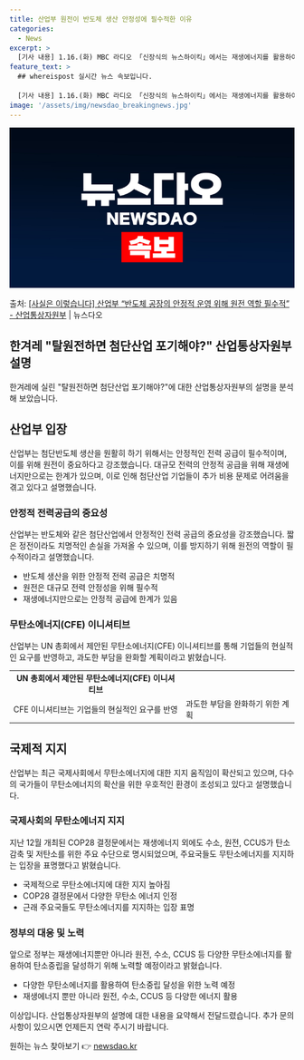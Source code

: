 ```yaml
---
title: 산업부 원전이 반도체 생산 안정성에 필수적한 이유
categories:
  - News
excerpt: >
  [기사 내용] 1.16.(화) MBC 라디오 「신장식의 뉴스하이킥」에서는 재생에너지를 활용하여 첨단반도체를 …
feature_text: >
  ## whereispost 실시간 뉴스 속보입니다.

  [기사 내용] 1.16.(화) MBC 라디오 「신장식의 뉴스하이킥」에서는 재생에너지를 활용하여 첨단반도체를 …
image: '/assets/img/newsdao_breakingnews.jpg'
---
```


![뉴스다오 속보](/assets/img/newsdao_breakingnews.jpg)

<p>출처: <a href="https://newsdao.kr/3035" rel="dofollow">[사실은 이렇습니다] 산업부 “반도체 공장의 안정적 운영 위해 원전 역할 필수적” - 산업통상자원부</a> | 뉴스다오</p>

<h2>한겨레 "탈원전하면 첨단산업 포기해야?" 산업통상자원부 설명</h2>

한겨레에 실린 "탈원전하면 첨단산업 포기해야?"에 대한 산업통상자원부의 설명을 분석해 보았습니다.

<h2 data-ke-size="size26">산업부 입장</h2>

산업부는 첨단반도체 생산을 원활히 하기 위해서는 안정적인 전력 공급이 필수적이며, 이를 위해 원전이 중요하다고 강조했습니다. 대규모 전력의 안정적 공급을 위해 재생에너지만으로는 한계가 있으며, 이로 인해 첨단산업 기업들이 추가 비용 문제로 어려움을 겪고 있다고 설명했습니다.

<h3>안정적 전력공급의 중요성</h3>
산업부는 반도체와 같은 첨단산업에서 안정적인 전력 공급의 중요성을 강조했습니다. 짧은 정전이라도 치명적인 손실을 가져올 수 있으며, 이를 방지하기 위해 원전의 역할이 필수적이라고 설명했습니다.

<ul>
  <li>반도체 생산을 위한 안정적 전력 공급은 치명적</li>
  <li>원전은 대규모 전력 안정성을 위해 필수적</li>
  <li>재생에너지만으로는 안정적 공급에 한계가 있음</li>
</ul>

<h3>무탄소에너지(CFE) 이니셔티브</h3>
산업부는 UN 총회에서 제안된 무탄소에너지(CFE) 이니셔티브를 통해 기업들의 현실적인 요구를 반영하고, 과도한 부담을 완화할 계획이라고 밝혔습니다.

<table>
  <tr>
    <td style="text-align: center; height: 17px;"><b>UN 총회에서 제안된 무탄소에너지(CFE) 이니셔티브</b></td>
  </tr>
  <tr>
    <td>CFE 이니셔티브는 기업들의 현실적인 요구를 반영</td>
    <td>과도한 부담을 완화하기 위한 계획</td>
  </tr>
</table>

<h2 data-ke-size="size26">국제적 지지</h2>

산업부는 최근 국제사회에서 무탄소에너지에 대한 지지 움직임이 확산되고 있으며, 다수의 국가들이 무탄소에너지의 확산을 위한 우호적인 환경이 조성되고 있다고 설명했습니다.

<h3>국제사회의 무탄소에너지 지지</h3>
지난 12월 개최된 COP28 결정문에서는 재생에너지 외에도 수소, 원전, CCUS가 탄소 감축 및 저탄소를 위한 주요 수단으로 명시되었으며, 주요국들도 무탄소에너지를 지지하는 입장을 표명했다고 밝혔습니다.

<ul>
  <li>국제적으로 무탄소에너지에 대한 지지 높아짐</li>
  <li>COP28 결정문에서 다양한 무탄소 에너지 인정</li>
  <li>근래 주요국들도 무탄소에너지를 지지하는 입장 표명</li>
</ul>

<h3>정부의 대응 및 노력</h3>
앞으로 정부는 재생에너지뿐만 아니라 원전, 수소, CCUS 등 다양한 무탄소에너지를 활용하여 탄소중립을 달성하기 위해 노력할 예정이라고 밝혔습니다.

<ul>
  <li>다양한 무탄소에너지를 활용하여 탄소중립 달성을 위한 노력 예정</li>
  <li>재생에너지 뿐만 아니라 원전, 수소, CCUS 등 다양한 에너지 활용</li>
</ul>

이상입니다. 산업통상자원부의 설명에 대한 내용을 요약해서 전달드렸습니다. 추가 문의사항이 있으시면 언제든지 연락 주시기 바랍니다. 

원하는 뉴스 찾아보기 👉 <a href="https://newsdao.kr" rel="dofollow">newsdao.kr</a>



